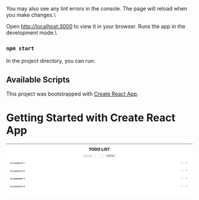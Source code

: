 You may also see any lint errors in the console.
The page will reload when you make changes.\

Open [http://localhost:3000](http://localhost:3000) to view it in your browser.
Runs the app in the development mode.\

### `npm start`

In the project directory, you can run:

## Available Scripts

This project was bootstrapped with [Create React App](https://github.com/facebook/create-react-app).

# Getting Started with Create React App

![screenshot](https://raw.githubusercontent.com/bajpai244/CipherSchools/main/assignment2/public/Screenshot%202022-02-02%20at%2010.37.46%20PM.png)
